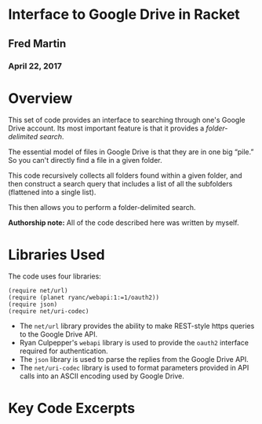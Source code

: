 # Interface to Google Drive in Racket

## Fred Martin
### April 22, 2017

# Overview
This set of code provides an interface to searching through one's Google Drive account. 
Its most important feature is that it provides a *folder-delimited search*.

The essential model of files in Google Drive is that they are in one big “pile.” So you can't directly find a file in a
given folder.

This code recursively collects all folders found within a given folder, and then 
construct a search query that includes a list of all the subfolders (flattened into a single list).

This then allows you to perform a folder-delimited search.

**Authorship note:** All of the code described here was written by myself.

# Libraries Used
The code uses four libraries:

```
(require net/url)
(require (planet ryanc/webapi:1:=1/oauth2))
(require json)
(require net/uri-codec)
```

* The ```net/url``` library provides the ability to make REST-style https queries to the Google Drive API.
* Ryan Culpepper's ```webapi``` library is used to provide the ```oauth2``` interface required for authentication.
* The ```json``` library is used to parse the replies from the Google Drive API.
* The ```net/uri-codec``` library is used to format parameters provided in API calls into an ASCII encoding used by Google Drive.

# Key Code Excerpts


